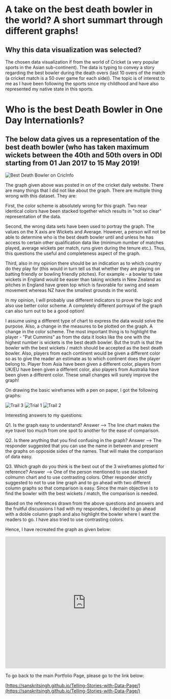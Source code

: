 # A take on the best death bowler in the world? A short summart through different graphs!

## Why this data visualization was selected?
The chosen data visualization if from the world of Cricket (a very popular sports in the Asian sub-continent). The data is typing to convey a story regarding the best bowler during the death overs (last 10 overs of the match (a cricket match is a 50 over game for each side)). The topic is of interest to me as I have been following the sports since my childhood and have also represented my native state in this sports.

# Who is the best Death Bowler in One Day Internationls?
## The below data gives us a representation of the best death bowler (who has taken maximum wickets between the 40th and 50th overs in ODI starting from 01 Jan 2017 to 15 May 2019!

![Best Death Bowler on CricInfo](https://user-images.githubusercontent.com/78463682/108584731-a84a1e00-7311-11eb-9ba1-773884da5d31.png)

The graph given above was posted in on of the cricket daily website. There are many things that I did not like about the graph. There are multiple thing wrong with this dataset. They are: 

First, the color scheme is absolutely wrong for this graph. Two near identical colors have been stacked together which results in "not so clear" representation of the data. 

Second, the wrong data sets have been used to portray the graph. The values on the X axis are Wickets and Average. However, a person will not be able to determine who is the best death bowler until and unless he has access to certain other qualification data like (minimum number of matches played, average wickets per match, runs given during the tenure etc.). Thus, this questions the useful and completeness aspect of the graph. 

Third, also in my opinion there should be an indication as to which country do they play for (this would in turn tell us that whether they are playing on batting friendly or bowling friendly pitches). For example - a bowler to take wickets in England would be easier than taking wickets in New Zealand as pitches in England have green top which is favorable for swing and seam movement whereas NZ have the smallest grounds in the world. 

In my opinion, I will probably use different indicators to prove the logic and also use better color scheme. A completely different portrayal of the graph can also turn out to be a good option! 

I assume using a different type of chart to express the data would solve the purpose. Also, a change in the measures to be plotted on the graph. A change in the color scheme. The most important thing is to highlight the player - "Pat Cummins" as from the data it looks like the one with the highest number is wickets is the best death bowler. But the truth is that the bowler with the best wickets / match should be accepted as the best death bowler. Also, players from each continent would be given a different color so as to give the reader an estimate as to which continent does the player belong to. Player from Asia have been given a different color, players from UK/EU have been given a different color, also players from Australia have been given a different color. These small changes will surely improve the graph!

On drawing the basic wireframes with a pen on paper, I got the following graphs:

![Trail 3](https://user-images.githubusercontent.com/78463682/108585678-a1bea500-7317-11eb-91b0-a33f80f34958.jpg)
![Trial 1](https://user-images.githubusercontent.com/78463682/108585681-a3886880-7317-11eb-8376-42c1ef4e4b24.jpg)
![Trail 2](https://user-images.githubusercontent.com/78463682/108585683-a420ff00-7317-11eb-8d2a-9c372584e4ca.jpg)

Interesting answers to my questions:

Q1. Is the graph easy to understand?
Answer --> The line chart makes the eye travel too much from one spot to another for the ease of comparison.

Q2. Is there anything that you find confusing in the graph?
Answer --> The responder suggested that you can use the name in between and present the graphs on opposide sides of the names. That will make the comparison of data easy.

Q3. Which graph do you think is the best out of the 3 wireframes plotted for reference?
Answer --> One of the person mentioned to use stacked colmumn chart and to use contrasting colors. Other responder strictly suggested to not to use line graph and to go ahead with two different column graphs so that comparison is easy. Since the main objective is to find the bowler with the best wickets / match, the comparison is needed.

Based on the references drawn from the above questions and answers and the fruitful discussions I had with my responders, I decided to go ahead with a doble column graph and also highlight the bowler where I want the readers to go. I have also tried to use contrasting colors.

Hence, I have recreated the graph as given below:

<iframe title="Who is the best Death Bowler in ODI's?" aria-label="Split Bars" id="datawrapper-chart-JrF6b" src="https://datawrapper.dwcdn.net/JrF6b/1/" scrolling="no" frameborder="0" style="width: 0; min-width: 100% !important; border: none;" height="415"></iframe><script type="text/javascript">!function(){"use strict";window.addEventListener("message",(function(a){if(void 0!==a.data["datawrapper-height"])for(var e in a.data["datawrapper-height"]){var t=document.getElementById("datawrapper-chart-"+e)||document.querySelector("iframe[src*='"+e+"']");t&&(t.style.height=a.data["datawrapper-height"][e]+"px")}}))}();
</script>

To go back to the main Portfolio Page, please go to the link below:

[https://sanskritsingh.github.io/Telling-Stories-with-Data-Page/](https://sanskritsingh.github.io/Telling-Stories-with-Data-Page/)
